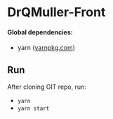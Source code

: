 # DrQMuller-Front

#### Global dependencies:
 - yarn ([yarnpkg.com](https://yarnpkg.com))

## Run

After cloning GIT repo, run: 
 - `yarn`
 - `yarn start`

